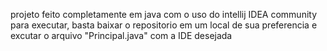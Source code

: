 projeto feito completamente em java com o uso do intellij IDEA community
para executar, basta baixar o repositorio em um local de sua preferencia e excutar o arquivo "Principal.java" com a IDE desejada
